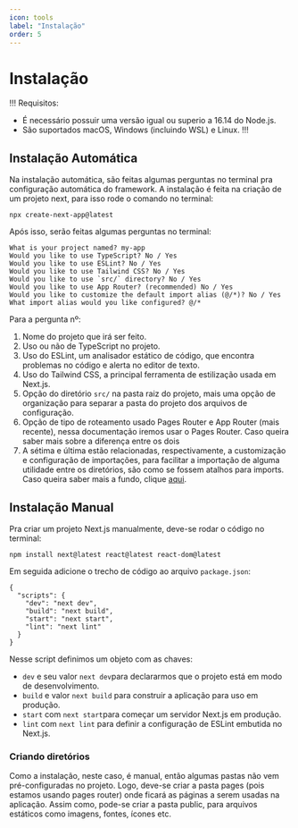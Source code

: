 ```yaml
---
icon: tools
label: "Instalação"
order: 5
---
```


# Instalação

!!!
Requisitos:
- É necessário possuir uma versão igual ou superio a 16.14 do Node.js.
- São suportados macOS, Windows (incluindo WSL) e Linux.
!!!

## Instalação Automática

Na instalação automática, são feitas algumas perguntas no terminal pra configuração automática do framework. A instalação é feita na criação de um projeto next, para isso rode o comando no terminal:

```
npx create-next-app@latest
```

Após isso, serão feitas algumas perguntas no terminal:

```
What is your project named? my-app
Would you like to use TypeScript? No / Yes
Would you like to use ESLint? No / Yes
Would you like to use Tailwind CSS? No / Yes
Would you like to use `src/` directory? No / Yes
Would you like to use App Router? (recommended) No / Yes
Would you like to customize the default import alias (@/*)? No / Yes
What import alias would you like configured? @/*
```
Para a pergunta nº:
1. Nome do projeto que irá ser feito. 
2. Uso ou não de TypeScript no projeto.
3. Uso do ESLint, um analisador estático de código, que encontra problemas no código e alerta no editor de texto. 
4. Uso do Tailwind CSS, a principal ferramenta de estilização usada em Next.js. 
5. Opção do diretório `src/` na pasta raiz do projeto, mais uma opção de organização para separar a pasta do projeto dos arquivos de configuração.
6. Opção de tipo de roteamento usado Pages Router e App Router (mais recente), nessa documentação iremos usar o Pages Router. Caso queira saber mais sobre a diferença entre os dois
7. A sétima e última estão relacionadas, respectivamente, a customização e configuração de importações, para facilitar a importação de alguma utilidade entre os diretórios, são como se fossem atalhos para imports. Caso queira saber mais a fundo, clique [aqui](https://nextjs.org/docs/app/building-your-application/configuring/absolute-imports-and-module-aliases).

## Instalação Manual

Pra criar um projeto Next.js manualmente, deve-se rodar o código no terminal:

```
npm install next@latest react@latest react-dom@latest
```

Em seguida adicione o trecho de código ao arquivo `package.json`:

```
{
  "scripts": {
    "dev": "next dev",
    "build": "next build",
    "start": "next start",
    "lint": "next lint"
  }
}
```

Nesse script definimos um objeto com as chaves:

- `dev` e seu valor `next dev`para declararmos que o projeto está em modo de desenvolvimento.
- `build` e valor `next build` para construir a aplicação para uso em produção.
- `start` com `next start`para começar um servidor Next.js em produção.
- `lint` com `next lint` para definir a configuração de ESLint embutida no Next.js. 

### Criando diretórios

Como a instalação, neste caso, é manual, então algumas pastas não vem pré-configuradas no projeto. Logo, deve-se criar a pasta pages (pois estamos usando pages router) onde ficará as páginas a serem usadas na aplicação. Assim como, pode-se criar a pasta public, para arquivos estáticos como imagens, fontes, ícones etc.